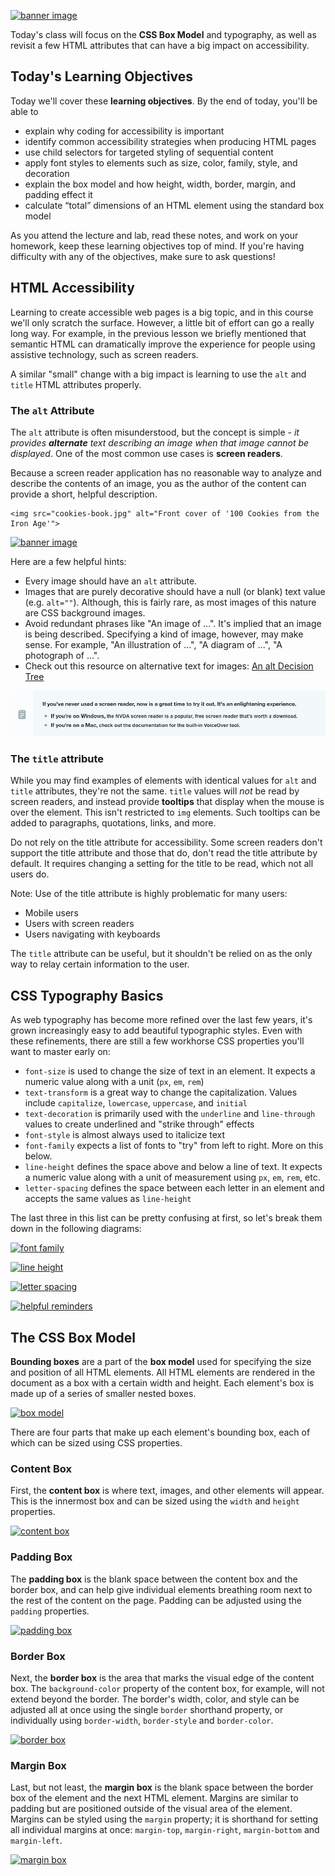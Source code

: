 [![banner image](./images/day-2-img-1.png)](#)

Today's class will focus on the **CSS Box Model** and typography, as well as revisit a few HTML attributes that can have a big impact on accessibility.

## Today's Learning Objectives

Today we'll cover these **learning objectives**. By the end of today, you'll be able to

* explain why coding for accessibility is important
* identify common accessibility strategies when producing HTML pages
* use child selectors for targeted styling of sequential content
* apply font styles to elements such as size, color, family, style, and decoration
* explain the box model and how height, width, border, margin, and padding effect it
* calculate “total” dimensions of an HTML element using the standard box model

As you attend the lecture and lab, read these notes, and work on your homework, keep these learning objectives top of mind. If you're having difficulty with any of the objectives, make sure to ask questions!

## HTML Accessibility

Learning to create accessible web pages is a big topic, and in this course we'll only scratch the surface. However, a little bit of effort can go a really long way. For example, in the previous lesson we briefly mentioned that semantic HTML can dramatically improve the experience for people using assistive technology, such as screen readers.

A similar "small" change with a big impact is learning to use the `alt` and `title` HTML attributes properly.

### The `alt` Attribute

The `alt` attribute is often misunderstood, but the concept is simple - *it provides **alternate** text describing an image when that image cannot be displayed*. One of the most common use cases is **screen readers**.

Because a screen reader application has no reasonable way to analyze and describe the contents of an image, you as the author of the content can provide a short, helpful description.
```
<img src="cookies-book.jpg" alt="Front cover of '100 Cookies from the Iron Age'">
```
[![banner image](./images/day-2-img-2.png)](#)

Here are a few helpful hints:

* Every image should have an `alt` attribute.
* Images that are purely decorative should have a null (or blank) text value (e.g. `alt=""`). Although, this is fairly rare, as most images of this nature are CSS background images.
* Avoid redundant phrases like "An image of ...". It's implied that an image is being described. Specifying a kind of image, however, may make sense. For example, "An illustration of ...", "A diagram of ...", "A photograph of ...".
* Check out this resource on alternative text for images: [An alt Decision Tree](https://www.w3.org/WAI/tutorials/images/decision-tree/)

[![screen reader](./images/day-2-img-7.png)](#)

### The `title` attribute

While you may find examples of elements with identical values for `alt` and `title` attributes, they're not the same. `title` values will *not* be read by screen readers, and instead provide **tooltips** that display when the mouse is over the element. This isn't restricted to `img` elements. Such tooltips can be added to paragraphs, quotations, links, and more.

Do not rely on the title attribute for accessibility. Some screen readers don't support the title attribute and those that do, don't read the title attribute by default. It requires changing a setting for the title to be read, which not all users do.

Note: Use of the title attribute is highly problematic for many users:

* Mobile users
* Users with screen readers
* Users navigating with keyboards

The `title` attribute can be useful, but it shouldn't be relied on as the only way to relay certain information to the user.

## CSS Typography Basics

As web typography has become more refined over the last few years, it's grown increasingly easy to add beautiful typographic styles. Even with these refinements, there are still a few workhorse CSS properties you'll want to master early on:

* `font-size` is used to change the size of text in an element. It expects a numeric value along with a unit (`px`, `em`, `rem`)
* `text-transform` is a great way to change the capitalization. Values include `capitalize`, `lowercase`, `uppercase`, and `initial`
* `text-decoration` is primarily used with the `underline` and `line-through` values to create underlined and "strike through" effects
* `font-style` is almost always used to italicize text
* `font-family` expects a list of fonts to "try" from left to right. More on this below.
* `line-height` defines the space above and below a line of text. It expects a numeric value along with a unit of measurement using `px`, `em`, `rem`, etc.
* `letter-spacing` defines the space between each letter in an element and accepts the same values as `line-height`

The last three in this list can be pretty confusing at first, so let's break them down in the following diagrams:

[![font family](./images/day-2-img-3.png)](#)

[![line height](./images/day-2-img-4.png)](#)

[![letter spacing](./images/day-2-img-5.png)](#)

[![helpful reminders](./images/day-2-img-8.png)](#)

## The CSS Box Model

**Bounding boxes** are a part of the **box model** used for specifying the size and position of all HTML elements. All HTML elements are rendered in the document as a box with a certain width and height. Each element's box is made up of a series of smaller nested boxes.

[![box model](./images/day-2-img-6.jpg)](#)

There are four parts that make up each element's bounding box, each of which can be sized using CSS properties.

### Content Box

First, the **content box** is where text, images, and other elements will appear. This is the innermost box and can be sized using the `width` and `height` properties.

[![content box](./images/day-2-img-9.png)](#)

### Padding Box

The **padding box** is the blank space between the content box and the border box, and can help give individual elements breathing room next to the rest of the content on the page. Padding can be adjusted using the `padding` properties.

[![padding box](./images/day-2-img-10.png)](#)

### Border Box

Next, the **border box** is the area that marks the visual edge of the content box. The `background-color` property of the content box, for example, will not extend beyond the border. The border's width, color, and style can be adjusted all at once using the single `border` shorthand property, or individually using `border-width`, `border-style` and `border-color`.

[![border box](./images/day-2-img-11.png)](#)

### Margin Box

Last, but not least, the **margin box** is the blank space between the border box of the element and the next HTML element. Margins are similar to padding but are positioned outside of the visual area of the element. Margins can be styled using the `margin` property; it is shorthand for setting all individual margins at once: `margin-top`, `margin-right`, `margin-bottom` and `margin-left`.

[![margin box](./images/day-2-img-12.png)](#)
